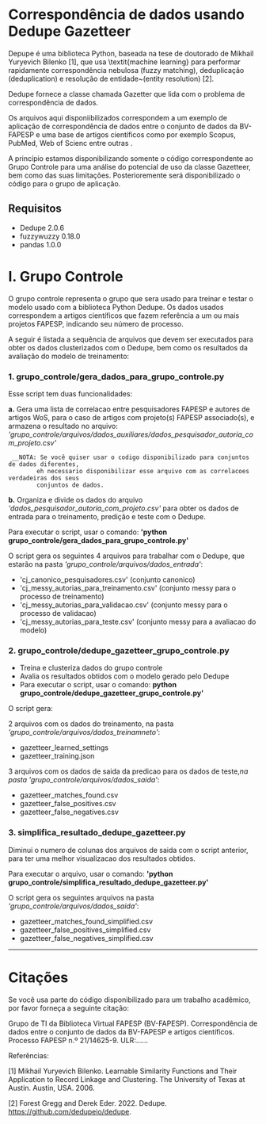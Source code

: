 # Correspondência de dados usando Dedupe Gazetteer

Depupe é uma biblioteca Python, baseada na tese de doutorado de Mikhail Yuryevich Bilenko [1], que usa \textit{machine learning} para performar rapidamente correspondência nebulosa (fuzzy matching), deduplicação (deduplication) e resolução de entidade~(entity resolution) [2].

Dedupe fornece a classe chamada Gazetter que lida com o problema de correspondência de dados.

Os arquivos aqui disponiibilizados correspondem a um exemplo de aplicação de correspondência de dados entre o conjunto de
dados da BV-FAPESP e uma base de artigos científicos como por exemplo Scopus, PubMed, Web of Scienc entre outras .

A princípio estamos disponibilizando somente o código correspondente ao Grupo Controle para uma análise do potencial de uso da classe Gazetteer, bem como das suas limitações. Posterioremente será disponibilizado o código para o grupo de aplicação.


## Requisitos

- Dedupe 2.0.6
- fuzzywuzzy 0.18.0
- pandas 1.0.0



# I. Grupo Controle
O grupo controle representa o grupo que sera usado para treinar e testar o modelo usado com a biblioteca Python Dedupe.
Os dados usados correspondem a artigos científicos que fazem referência a um ou mais projetos FAPESP, indicando seu número de processo.

A seguir é listada a sequência de arquivos que devem ser executados para obter os dados clusterizados com o Dedupe, bem como os resultados da avaliação do modelo de treinamento:

### 1. grupo_controle/gera_dados_para_grupo_controle.py

  Esse script tem duas funcionalidades:

  **a.** Gera uma lista de correlacao entre pesquisadores FAPESP e autores de artigos WoS,
   para o caso de artigos com projeto(s) FAPESP associado(s), e armazena o resultado
   no arquivo:
   *'grupo_controle/arquivos/dados_auxiliares/dados_pesquisador_autoria_com_projeto.csv'*

     __NOTA: Se você quiser usar o codigo disponibilizado para conjuntos de dados diferentes,
            eh necessario disponibilizar esse arquivo com as correlacoes verdadeiras dos seus
            conjuntos de dados.

  **b.** Organiza e divide os dados do arquivo *'dados_pesquisador_autoria_com_projeto.csv'*
    para obter os dados de entrada para o treinamento, predição e teste com o Dedupe.

Para executar o script, usar o comando: **'python grupo_controle/gera_dados_para_grupo_controle.py'**

O script gera os seguintes 4 arquivos para trabalhar com o Dedupe, que estarão na pasta *'grupo_controle/arquivos/dados_entrada'*:
- 'cj_canonico_pesquisadores.csv' (conjunto canonico)
- 'cj_messy_autorias_para_treinamento.csv' (conjunto messy para o processo de treinamento)
- 'cj_messy_autorias_para_validacao.csv' (conjunto messy para o processo de validacao)
- 'cj_messy_autorias_para_teste.csv' (conjunto messy para a avaliacao do modelo)


### 2. grupo_controle/dedupe_gazetteer_grupo_controle.py

- Treina e clusteriza dados do grupo controle
- Avalia os resultados obtidos com o modelo gerado pelo Dedupe
- Para executar o script, usar o comando:
**python grupo_controle/dedupe_gazetteer_grupo_controle.py'**

O script gera:
  
2 arquivos com os dados do treinamento, na pasta *'grupo_controle/arquivos/dados_treinamneto'*:
   - gazetteer_learned_settings
   - gazetteer_training.json

3 arquivos com os dados de saida da predicao para os dados de teste,*na pasta 'grupo_controle/arquivos/dados_saida'*:
   - gazetteer_matches_found.csv
   - gazetteer_false_positives.csv
   - gazetteer_false_negatives.csv

### 3. simplifica_resultado_dedupe_gazetteer.py
Diminui o numero de colunas dos arquivos de saida com o script anterior, para ter uma melhor visualizacao dos resultados obtidos.

Para executar o arquivo, usar o comando: **'python grupo_controle/simplifica_resultado_dedupe_gazetteer.py'**

O script gera os seguintes arquivos na pasta *'grupo_controle/arquivos/dados_saida'*:
- gazetteer_matches_found_simplified.csv
- gazetteer_false_positives_simplified.csv
- gazetteer_false_negatives_simplified.csv

--------------------------------------------------------------------------------

# Citações

Se você usa parte do código disponibilizado para um trabalho acadêmico, por favor forneça a seguinte citação:

Grupo de TI da Biblioteca Virtual FAPESP (BV-FAPESP). Correspondência de dados entre o conjunto de dados da BV-FAPESP e artigos científicos. Processo FAPESP n.º 21/14625-9. ULR:......

Referências:

[1] Mikhail Yuryevich Bilenko. Learnable Similarity Functions and Their Application to Record Linkage and Clustering. The University of Texas at Austin. Austin, USA. 2006.

[2] Forest Gregg and Derek Eder. 2022. Dedupe. https://github.com/dedupeio/dedupe.
